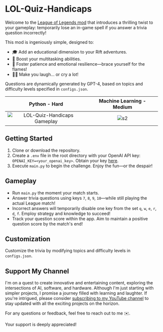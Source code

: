 # LOL-Quiz-Handicaps

Welcome to the [League of Legends mod](https://www.youtube.com/watch?v=0dubIdDAH5Y&t=315s&ab_channel=WrongWayWonders) that introduces a thrilling twist to your gameplay: temporarily lose an in-game spell if you answer a trivia question incorrectly!

This mod is ingeniously simple, designed to:
- 🎓 Add an educational dimension to your Rift adventures.
- 🥷 Boost your multitasking abilities.
- 🧘 Foster patience and emotional resilience—brace yourself for the flames!
- 😵‍💫 Make you laugh... or cry a lot!

Questions are dynamically generated by GPT-4, based on topics and difficulty levels specified in `configs.json`.

Python - Hard           |  Machine Learning - Medium
:-------------------------:|:-------------------------:
![LOL-Quiz-Handicaps Gameplay](https://github.com/DiogoCostaCunha/lol-quiz-handicaps/assets/20799069/625c288d-7502-4d16-b861-35add6acdcce)  |  ![s2](https://github.com/DiogoCostaCunha/lol-quiz-handicaps/assets/20799069/425259f2-0a7a-410f-96ee-42e239f25f64)


## Getting Started
1. Clone or download the repository.
2. Create a `.env` file in the root directory with your OpenAI API key: `OPENAI_KEY=<your_openai_key>`. Obtain your key [here](https://platform.openai.com/overview).
3. Execute `main.py` to begin the challenge. Enjoy the fun—or the despair!

## Gameplay
- Run `main.py` the moment your match starts.
- Answer trivia questions using keys `7`, `8`, `9`, `10`—while still playing the actual League match!
- Incorrect answers will temporarily disable one key from the set `q`, `w`, `e`, `r`, `d`, `f`. Employ strategy and knowledge to succeed!
- Track your question score within the app. Aim to maintain a positive question score by the match's end!

## Customization

Customize the trivia by modifying topics and difficulty levels in `configs.json`.

## Support My Channel

I'm on a quest to create innovative and entertaining content, exploring the intersections of AI, software, and hardware. Although I'm just starting with simpler projects, I promise a journey filled with learning and laughter. If you're intrigued, please consider [subscribing to my YouTube channel](https://www.youtube.com/channel/UCqnIZIGyH6NgJ8OkJAvZyKg?sub_confirmation=1) to stay updated with all the exciting projects on the horizon.

For any questions or feedback, feel free to reach out to me ✉️.

Your support is deeply appreciated!
